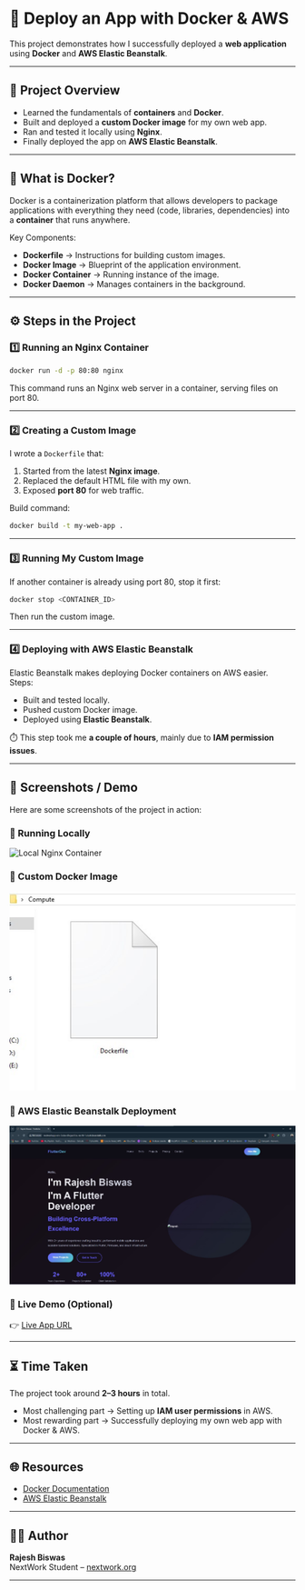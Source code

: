 # 🚀 Deploy an App with Docker & AWS

This project demonstrates how I successfully deployed a **web application** using **Docker** and **AWS Elastic Beanstalk**.  

---

## 📖 Project Overview

- Learned the fundamentals of **containers** and **Docker**.  
- Built and deployed a **custom Docker image** for my own web app.  
- Ran and tested it locally using **Nginx**.  
- Finally deployed the app on **AWS Elastic Beanstalk**.  

---

## 🐳 What is Docker?

Docker is a containerization platform that allows developers to package applications with everything they need (code, libraries, dependencies) into a **container** that runs anywhere.  

Key Components:
- **Dockerfile** → Instructions for building custom images.  
- **Docker Image** → Blueprint of the application environment.  
- **Docker Container** → Running instance of the image.  
- **Docker Daemon** → Manages containers in the background.  

---

## ⚙️ Steps in the Project

### 1️⃣ Running an Nginx Container
```bash
docker run -d -p 80:80 nginx
```
This command runs an Nginx web server in a container, serving files on port 80.

---

### 2️⃣ Creating a Custom Image
I wrote a `Dockerfile` that:  
1. Started from the latest **Nginx image**.  
2. Replaced the default HTML file with my own.  
3. Exposed **port 80** for web traffic.  

Build command:
```bash
docker build -t my-web-app .
```

---

### 3️⃣ Running My Custom Image
If another container is already using port 80, stop it first:
```bash
docker stop <CONTAINER_ID>
```
Then run the custom image.

---

### 4️⃣ Deploying with AWS Elastic Beanstalk
Elastic Beanstalk makes deploying Docker containers on AWS easier.  
Steps:  
- Built and tested locally.  
- Pushed custom Docker image.  
- Deployed using **Elastic Beanstalk**.  

⏱️ This step took me **a couple of hours**, mainly due to **IAM permission issues**.

---

## 📸 Screenshots / Demo

Here are some screenshots of the project in action:  

### 🔹 Running Locally
![Local Nginx Container](screenshots/l.jpg)  

### 🔹 Custom Docker Image
![Custom Image](screenshots/2.jpg)  

### 🔹 AWS Elastic Beanstalk Deployment
![AWS Deployment](screenshots/3.jpg)  

### 🔹 Live Demo (Optional)
👉 [Live App URL](#)  


---

## ⏳ Time Taken
The project took around **2–3 hours** in total.  
- Most challenging part → Setting up **IAM user permissions** in AWS.  
- Most rewarding part → Successfully deploying my own web app with Docker & AWS.  

---

## 🌐 Resources
- [Docker Documentation](https://docs.docker.com/)  
- [AWS Elastic Beanstalk](https://aws.amazon.com/elasticbeanstalk/)  

---

## 👨‍💻 Author
**Rajesh Biswas**  
NextWork Student – [nextwork.org](https://nextwork.org)

---
